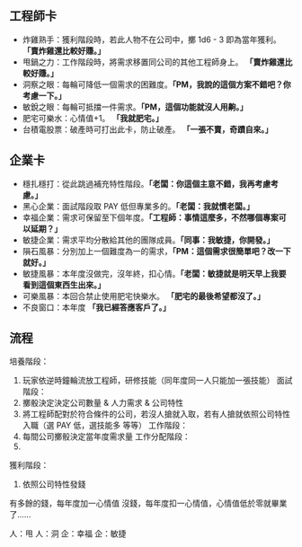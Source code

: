 ## 工程師卡
- 炸雞熟手：獲利階段時，若此人物不在公司中，擲 1d6 - 3 即為當年獲利。 **「賣炸雞還比較好賺。」**
- 甩鍋之力：工作階段時，將需求移置同公司的其他工程師身上。 **「賣炸雞還比較好賺。」**
- 洞察之眼：每輪可降低一個需求的困難度。**「PM，我說的這個方案不錯吧？你考慮一下。」**
- 敏銳之眼：每輪可抵擋一件需求。**「PM，這個功能就沒人用齁。」**
- 肥宅可樂水：心情值+1。  **「我就肥宅。」**
- 台積電股票：破產時可打出此卡，防止破產。  **「一張不賣，奇蹟自來。」**

## 企業卡
- 穩扎穩打：從此跳過補充特性階段。**「老闆：你這個主意不錯，我再考慮考慮。」**
- 黑心企業：面試階段取 PAY 低但專業多的。**「老闆：我就慣老闆。」**
- 幸福企業：需求可保留至下個年度。**「工程師：事情這麼多，不然哪個專案可以延期？」**
- 敏捷企業：需求平均分散給其他的團隊成員。**「同事：我敏捷，你開發。」**
- 隕石風暴：分別加上一個難度為一的需求，**「PM：這個需求很簡單吧？改一下就好。」**
- 敏捷風暴：本年度沒做完，沒年終，扣心情。**「老闆：敏捷就是明天早上我要看到這個東西生出來。」**
- 可樂風暴：本回合禁止使用肥宅快樂水。  **「肥宅的最後希望都沒了。」**
- 不良窗口：本年度 **「我已經答應客戶了。」**

## 流程
培養階段：
  1. 玩家依逆時鐘輪流放工程師，研修技能（同年度同一人只能加一張技能）
面試階段：
  1. 擲骰決定決定公司數量 & 人力需求 & 公司特性
  2. 將工程師配對於符合條件的公司，若沒人搶就入取，若有人搶就依照公司特性入職（選 PAY 低，選技能多 等等）
工作階段：
  1. 每間公司擲骰決定當年度需求量
工作分配階段：
  2. 
獲利階段：
  1. 依照公司特性發錢

有多餘的錢，每年度加一心情值
沒錢，每年度扣一心情值，心情值低於零就畢業了……


人：甩
人：洞
企：幸福
企：敏捷



